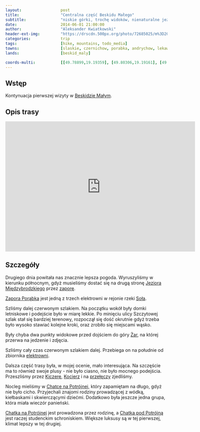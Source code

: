```yaml
---
layout:                 post
title:                  "Centralna część Beskidu Małego"
subtitle:               "niskie górki, trochę widoków, nienaturalne jezioro"
date:                   2014-06-01 21:00:00
author:                 "Aleksander Kwiatkowski"
header-ext-img:         "https://drscdn.500px.org/photo/72685025/m%3D2048/41c522ea6a5935c3c32bcad562a133c2"
categories:             trip
tags:                   [hike, mountains, todo_media]
towns:                  [slaskie, czernichow, porabka, andrychow, lekawica]
lands:                  [beskid_maly]

coords-multi:           [[49.78899,19.19359], [49.80306,19.19161], [49.80838,19.20174], [49.79902,19.19908], [49.78716,19.22526], [49.78539,19.23367], [49.79120,19.24963], [49.77763,19.26732], [49.77580,19.27298], [49.77652,19.31469], [49.77125,19.35109], [49.77824,19.36688], [49.77025,19.37332], [49.76779,19.37400], [49.76892,19.37641]]
---
```


[wiki-beskid-maly]:             https://pl.wikipedia.org/wiki/Beskid_Ma%C5%82y
[wiki-jezioro-miedzy]:          https://pl.wikipedia.org/wiki/Jezioro_Mi%C4%99dzybrodzkie
[wiki-zapora-porabka]:          https://pl.wikipedia.org/wiki/Zapora_Por%C4%85bka
[wiki-sola]:                    https://pl.wikipedia.org/wiki/So%C5%82a
[wiki-zar]:                     https://pl.wikipedia.org/wiki/%C5%BBar_(761_m)
[wiki-zar-elektrownia]:         https://pl.wikipedia.org/wiki/Elektrownia_Por%C4%85bka-%C5%BBar
[wiki-kiczera]:                 https://pl.wikipedia.org/wiki/Kiczera_(Beskid_Ma%C5%82y)
[wiki-kocierz]:                 https://pl.wikipedia.org/wiki/Kocierz_(Beskid_Ma%C5%82y)
[wiki-kocierz-przelecz]:        https://pl.wikipedia.org/wiki/Prze%C5%82%C4%99cz_Kocierska
[wiki-chatka]:                  https://pl.wikipedia.org/wiki/Chatka_na_Potr%C3%B3jnej
[wiki-chatka-pod]:              https://pl.wikipedia.org/wiki/Chatka_pod_Potr%C3%B3jn%C4%85

Wstęp
-----

Kontynuacja pierwszej wizyty w [Beskidzie Małym][wiki-beskid-maly].

Opis trasy
----------

<iframe height='405' width='590' frameborder='0' allowtransparency='true' scrolling='no' src='https://www.strava.com/activities/277384572/embed/39bc191ee02ccf30349618078e3e93bcd67ffb3a'></iframe>

Szczegóły
---------

Drugiego dnia powitała nas znacznie lepsza pogoda. Wyruszyliśmy w kierunku
północnym, gdyż musieliśmy dostać się na drugą stronę
[Jeziora Międzybrodzkiego][wiki-jezioro-miedzy] przez [zaporę][wiki-zapora-porabka].

[Zapora Porąbka][wiki-zapora-porabka] jest jedną z trzech elektrowni w rejonie rzeki
[Soła][wiki-sola].

Szliśmy dalej czerwonym szlakiem. Na początku wokół były domki letniskowe i
podejście było w miarę lekkie. Po minięciu ulicy Szczytowej szlak
stał się bardziej terenowy, rozpoczął się dość okrutnie gdyż trzeba było
wysoko stawiać kolejne kroki, oraz zrobiło się miejscami wąsko.

Były chyba dwa punkty widokowe przed dojściem do góry [Żar][wiki-zar], na której
przerwa na jedzenie i zdjęcia.

Szliśmy cały czas czerwonym szlakiem dalej. Przebiega on na południe od
zbiornika [elektrowni][wiki-zar-elektrownia].

Dalsza część trasy była, w mojej ocenie, mało interesująca. Na szczęście ma to
również swoje plusy - nie było ciasno, nie było mocnego podejścia. Przeszliśmy
przez [Kiczerę][wiki-kiczera], [Kocierz][wiki-kocierz] i na
[przełęczy][wiki-kocierz-przelecz] zjedliśmy.

Nocleg mieliśmy w [Chatce na Potrójnej][wiki-chatka], który zapamiętam na długo,
gdyż nie było cicho. Przyjechali znajomi rodziny prowadzącej z wódką, kiełbaskami
i skwierczącymi dziećmi. Dodatkowo była jeszcze jedna grupa, która miała wieczór
panieński.

[Chatka na Potrójnej][wiki-chatka] jest prowadzona przez rodzinę, a
[Chatka pod Potrójną][wiki-chatka-pod] jest raczej studenckim schroniskiem.
Większe luksusy są w tej pierwszej, klimat lepszy w tej drugiej.
